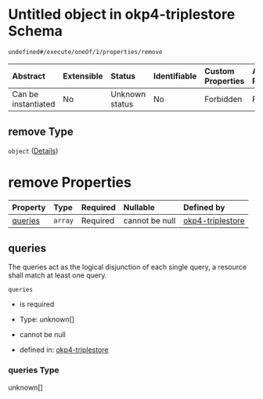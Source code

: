 # Untitled object in okp4-triplestore Schema

```txt
undefined#/execute/oneOf/1/properties/remove
```



| Abstract            | Extensible | Status         | Identifiable | Custom Properties | Additional Properties | Access Restrictions | Defined In                                                                     |
| :------------------ | :--------- | :------------- | :----------- | :---------------- | :-------------------- | :------------------ | :----------------------------------------------------------------------------- |
| Can be instantiated | No         | Unknown status | No           | Forbidden         | Forbidden             | none                | [okp4-triplestore.json\*](schema/okp4-triplestore.json "open original schema") |

## remove Type

`object` ([Details](okp4-triplestore-executemsg-oneof-remove-properties-remove.md))

# remove Properties

| Property            | Type    | Required | Nullable       | Defined by                                                                                                                                                             |
| :------------------ | :------ | :------- | :------------- | :--------------------------------------------------------------------------------------------------------------------------------------------------------------------- |
| [queries](#queries) | `array` | Required | cannot be null | [okp4-triplestore](okp4-triplestore-executemsg-oneof-remove-properties-remove-properties-queries.md "undefined#/execute/oneOf/1/properties/remove/properties/queries") |

## queries

The queries act as the logical disjunction of each single query, a resource shall match at least one query.

`queries`

*   is required

*   Type: unknown\[]

*   cannot be null

*   defined in: [okp4-triplestore](okp4-triplestore-executemsg-oneof-remove-properties-remove-properties-queries.md "undefined#/execute/oneOf/1/properties/remove/properties/queries")

### queries Type

unknown\[]
